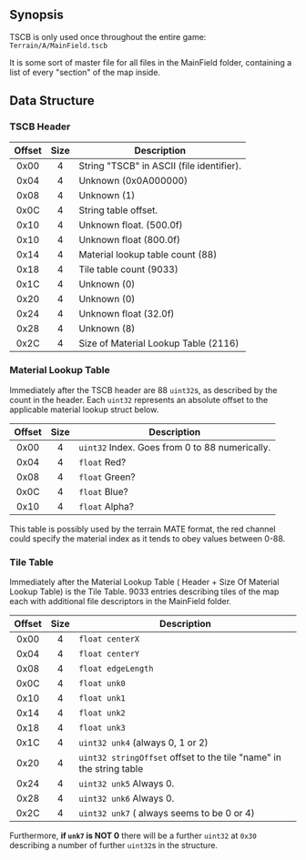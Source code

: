 ## Synopsis

TSCB is only used once throughout the entire game: `Terrain/A/MainField.tscb`

It is some sort of master file for all files in the MainField folder, containing
a list of every "section" of the map inside.

## Data Structure

### TSCB Header

| Offset | Size | Description                               |
|:------:|:----:|-------------------------------------------|
|  0x00  |  4   | String "TSCB" in ASCII (file identifier). |
|  0x04  |  4   | Unknown (0x0A000000)                      |
|  0x08  |  4   | Unknown (1)                               |
|  0x0C  |  4   | String table offset.                      |
|  0x10  |  4   | Unknown float. (500.0f)                   |
|  0x10  |  4   | Unknown float (800.0f)                    |
|  0x14  |  4   | Material lookup table count (88)          |
|  0x18  |  4   | Tile table count (9033)                   |
|  0x1C  |  4   | Unknown (0)                               |
|  0x20  |  4   | Unknown (0)                               |
|  0x24  |  4   | Unknown float (32.0f)                     |
|  0x28  |  4   | Unknown (8)                               |
|  0x2C  |  4   | Size of Material Lookup Table (2116)      |

### Material Lookup Table

Immediately after the TSCB header are 88 `uint32`s, as described by the count in
the header. Each `uint32` represents an absolute offset to the applicable material
lookup struct below.

| Offset | Size | Description                                    |
|:------:|:----:|------------------------------------------------|
|  0x00  |  4   | `uint32` Index. Goes from 0 to 88 numerically. |
|  0x04  |  4   | `float` Red?                                   |
|  0x08  |  4   | `float` Green?                                 |
|  0x0C  |  4   | `float` Blue?                                  |
|  0x10  |  4   | `float` Alpha?                                 |

This table is possibly used by the terrain MATE format, the red channel could
specify the material index as it tends to obey values between 0-88.

### Tile Table

Immediately after the Material Lookup Table ( Header + Size Of Material Lookup
Table) is the Tile Table. 9033 entries describing tiles of the map each with
additional file descriptors in the MainField folder.

| Offset | Size | Description                                                         |
|:------:|:----:|---------------------------------------------------------------------|
|  0x00  |  4   | `float centerX`                                                     |
|  0x04  |  4   | `float centerY`                                                     |
|  0x08  |  4   | `float edgeLength`                                                  |
|  0x0C  |  4   | `float unk0`                                                        |
|  0x10  |  4   | `float unk1`                                                        |
|  0x14  |  4   | `float unk2`                                                        |
|  0x18  |  4   | `float unk3`                                                        |
|  0x1C  |  4   | `uint32 unk4` (always 0, 1 or 2)                                    |
|  0x20  |  4   | `uint32 stringOffset` offset to the tile "name" in the string table |
|  0x24  |  4   | `uint32 unk5` Always 0.                                             |
|  0x28  |  4   | `uint32 unk6` Always 0.                                             |
|  0x2C  |  4   | `uint32 unk7` ( always seems to be 0 or 4)                          |

Furthermore, **if `unk7` is NOT 0** there will be a further `uint32` at `0x30`
describing a number of further `uint32`s in the structure.
